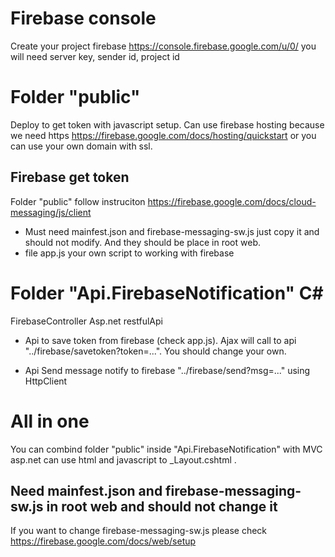 # Firebase console
Create your project firebase https://console.firebase.google.com/u/0/ you will need server key, sender id, project id

# Folder "public"
Deploy to get token with javascript setup. Can use firebase hosting because we need https https://firebase.google.com/docs/hosting/quickstart or you can use your own domain with ssl.

## Firebase get token
Folder "public" follow instruciton https://firebase.google.com/docs/cloud-messaging/js/client

- Must need mainfest.json and firebase-messaging-sw.js just copy it and should not modify. And they should be place in root web.
- file app.js your own script to working with firebase

# Folder "Api.FirebaseNotification" C#
FirebaseController Asp.net restfulApi

- Api to save token from firebase (check app.js). Ajax will call to api "../firebase/savetoken?token=...". You should change your own.

- Api Send message notify to firebase "../firebase/send?msg=..." using HttpClient 

# All in one
You can combind folder "public" inside "Api.FirebaseNotification" with MVC asp.net can use html and javascript to _Layout.cshtml . 
## Need mainfest.json and firebase-messaging-sw.js in root web and should not change it
If you want to change firebase-messaging-sw.js please check https://firebase.google.com/docs/web/setup
